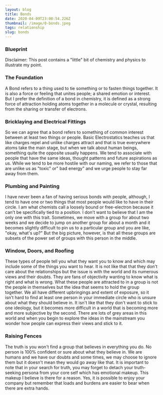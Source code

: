 ```yaml
---
layout: blog
title: Bonds
date: 2020-04-09T23:00:54.226Z
thumbnail: /image/0-bonds.jpeg
tags: relationship
slug: bonds
---
```

### Blueprint
Disclaimer: This post contains a "little" bit of chemistry and physics to illustrate my point.


### The Foundation
A Bond refers to a thing used to tie something or to fasten things together. It is also a force or feeling that unites people; a shared emotion or interest. But I prefer the definition of a bond in chemistry, it is defined as a strong force of attraction holding atoms together in a molecule or crystal, resulting from the sharing or transfer of electrons.


### Bricklaying and Electrical Fittings
So we can agree that a bond refers to something of common interest between at least two things or people. Basic Electrostatics teaches us that like charges repel and unlike charges attract and that is true everywhere atoms take the main stage, but when we talk about human beings, something quite the opposite usually happens.
We tend to associate with people that have the same ideas, thought patterns and future aspirations as us. While we tend to be more hostile with our naming, we refer to those that are unlike us as "toxic" or" bad energy" and we urge people to stay far away from them.

### Plumbing and Painting
I have never been a fan of having serious bonds with people, although, I tend to have one or two things that most people would like to have in their circle. I am what chemists call a loosely bound or free-electron because it can't be specifically tied to a position. I don't want to believe that I am the only one with this trait.
Sometimes, we move with a group for about two weeks and we decide to jump on another group for about a month and it becomes slightly difficult to pin us to a particular group and you are like, "okay, what's up?"
But the big picture, however, is that all these groups are subsets of the power set of groups with this person in the middle.


### Window, Doors, and Roofing
These types of people tell you what they want you to know and which may include some of the things you want to hear. It is not like that that they don't care about the relationships but the issue is with the world and its numerous views and their doubts. They are fans of objectivity wanting to know what is right and what is wrong.
What these people are attracted to in a group is not the people in themselves but the idea that seems to hold the group together. We all have different upbringings and extent of exposure, so it isn't hard to find at least one person in your immediate circle who is unsure about what they should believe in.
It isn't like that they don't want to stick to one ideology, but it becomes more difficult in a world that is becoming more and more subjective by the second. There are lots of grey areas in this world and when you begin to explore the ideas in the mainstream you wonder how people can express their views and stick to it.

### Raising Fences
The truth is you won't find a group that believes in everything you do. No person is 100% confident or sure about what they believe in. We are humans and we have our doubts and some times, we may choose to ignore them but it doesn't mean they would go away like that.
It is important to note that in your search for truth, you may forget to detach your truth-seeking persona from your core self which has emotional makeup. This makeup I believe is there for a reason. Yes, it is possible to enjoy your company but remember that loads and burdens are easier to bear when there are extra hands.